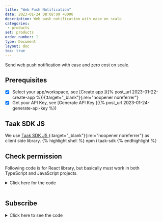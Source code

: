 ```yaml
---
title: "Web Push Notification"
date: 2023-01-24 08:08:00 +0000
description: Web push notification with ease on scale
categories:
 - products
set: products
order_number: 1
type: Document
layout: doc
toc: true
---
```


Send web push notification with ease and zero cost on scale.


## Prerequisites

- [x] Select your app/workspace, see [Create app <i class="fa-solid fa-arrow-up-right-from-square"></i>]({% post_url 2023-01-22-create-app %}){:target="_blank"}{:rel="noopener noreferrer"}
- [x] Get your API Key, see [Generate API Key <i class="fa-solid fa-arrow-up-right-from-square"></i>]({% post_url 2023-01-24-generate-api-key %})

## Taak SDK JS

We use [Taak SDK JS <i class="fa-solid fa-arrow-up-right-from-square"></i>](https://github.com/taakcloud/taak-sdk-js){:target="_blank"}{:rel="noopener noreferrer"} as client side library.
{% highlight shell %}
npm i taak-sdk
{% endhighlight %}
<br />

## Check permission

Following code is for React library, but basically must work in both TypeScript and JavaScript projects.
<details><summary>Click here for the code</summary>

{% highlight typescript mark_lines="80 100" %}
import { FC, useEffect } from 'react'
import { IonItem, IonLabel, IonToggle, useIonToast } from '@ionic/react'
import { t } from 'i18next'

interface WebPushToggleProps {}
const WebPushToggle: FC<WebPushToggleProps> = () => {
  const [webPush, setWebPush] = useState(false)

  const askForPermission = () => {
    return new Promise(function (resolve, reject) {
      const permissionResult = Promise.resolve(Notification.requestPermission())
      if (permissionResult) {
        permissionResult.then(resolve, reject)
      }
    }).then(function (permissionResult) {
      if (permissionResult !== 'granted') {
        if (permissionResult === 'denied') {
          console.log(`Permission denied, you need to unblock
            ${window.location.origin} in your browser to receive notifications.`)
        }
        setWebPush(false)
      }
    })
  }

  const checkIfPermissionGiven = async () => {
    if (navigator.permissions) {
      navigator.permissions
        .query({ name: 'notifications' })
        .then((res) => {
          console.log('push notification permission', res.state)
          if (res?.state !== 'granted') {
            askForPermission()
          }
        })
        .catch((err) => {
          console.log('push notification permission check failure', err)
          askForPermission()
        })
    }
  }

  useEffect(() => {
    console.log('webPush', webPush)
    if (webPush) checkIfPermissionGiven()
  }, [webPush]) // eslint-disable-line

  return (
    <IonItem lines='none'>
      <IonLabel>{t('Enable push notifications')}</IonLabel>
      <IonToggle checked={webPush}
        onIonChange={(e) => setWebPush(e.detail.checked)}></IonToggle>
    </IonItem>
  )
}
{% endhighlight %}

</details>
<br />

## Subscribe

<details><summary>Click here to see the code</summary>

{% highlight ts linenos %}
import TaakSDK from 'taak-sdk'
import { TaakResponse } from 'taak-sdk/dist/taak-response'
import { WebPushSubscribeCommand } from 'taak-sdk/dist/web-push/types'
import { FC, useState } from 'react'
import { osName, browserName, browserVersion } from 'react-device-detect'
import { IonButton, useIonToast } from '@ionic/react'
import { t } from 'i18next'
import { log } from '../../components/util/Log'
import { failure, success } from '../../components/util/Toast'
import { urlBase64ToUint8Array } from '../../components/util/WebPush'
import { connect } from '../../data/connect'
import { User } from '../../models/User'

interface OwnProps {
  onSuccess?: (data: any) => void
}
interface StateProps {
  webPush?: boolean
  user: User
}
interface WebPushSubscribeButtonProps extends OwnProps, StateProps {}

const WebPushSubscribeButton: FC<WebPushSubscribeButtonProps> = ({ webPush, onSuccess, user }) => {
  const [subscribing, setSubscribing] = useState(false)
  const [presentToast] = useIonToast()
  const taakClient = new TaakSDK({ apiKey: process?.env?.REACT_APP_WEB_PUSH_API_KEY || '' })

  const checkSubscribe = () => {
    setSubscribing(true)
    navigator.serviceWorker.ready.then(function (serviceWorkerRegistration) {
      // Get the push notification subscription object
      serviceWorkerRegistration.pushManager
        .getSubscription()
        .then(function (subscription: PushSubscription | null) {
          // If this is the user's first visit we need to set up
          // a subscription to push notifications
          if (!subscription) {
            subscribe()
            return
          }

          // Update the server state with the new subscription
          sendSubscriptionToServer(subscription)
        })
        .catch(function (err) {
          // Handle the error - show a notification in the GUI
          console.warn('Error during getSubscription()', err)
          setSubscribing(false)
        })
        .finally(function () {
          setSubscribing(false)
        })
    })
  }

  const subscribe = () => {
    setSubscribing(true)
    navigator.serviceWorker.ready.then(function (serviceWorkerRegistration) {
      serviceWorkerRegistration.pushManager
        .subscribe({
          userVisibleOnly: true,
          applicationServerKey: urlBase64ToUint8Array(TaakSDK.DEFAULT_WEB_PUSH_SERVER_PUBLIC_KEY),
        })
        .then(function (subscription: PushSubscription) {
          setSubscribing(false)
          // Update the server state with the new subscription
          return sendSubscriptionToServer(subscription)
        })
        .catch(function (e) {
          setSubscribing(false)
          if (Notification.permission === 'denied') {
            console.warn('Permission for Notifications was denied')
          } else {
            console.error('Unable to subscribe to push.', e)
          }
        })
    })
  }

  const sendSubscriptionToServer = async (subscription: PushSubscription) => {
    setSubscribing(true)
    log('Subscribing', JSON.stringify(subscription))
    const subscriptionObject = JSON.parse(JSON.stringify(subscription))

    const cmd: WebPushSubscribeCommand = {
      endpoint: subscriptionObject?.endpoint,
      key: subscriptionObject?.keys?.p256dh,
      auth: subscriptionObject?.keys?.auth,
      userId: user.sub,
      deviceId: `${osName} :: ${browserName} :: ${browserVersion}`,
    }
    const res: TaakResponse = await taakClient.subscribeWebPush(cmd)
    if (res.status === 201) {
      success('Success subscribing.', presentToast)
      if (!!onSuccess) onSuccess(res.data)
    } else {
      failure(`Failure ${res.status}`, presentToast)
    }
    setSubscribing(false)
  }

  return (
    <IonButton onClick={checkSubscribe} disabled={!webPush || subscribing}>
      {t('Subscribe')}
    </IonButton>
  )
}

export default connect<OwnProps, StateProps, {}>({
  mapStateToProps: (state) => ({
    webPush: state.data.webPush,
    user: state.user.user,
  }),
  component: WebPushSubscribeButton,
})

{% endhighlight %}
</details>